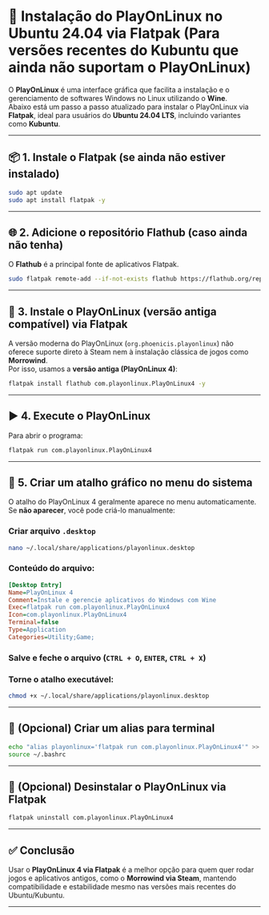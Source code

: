 # 🧾 Instalação do PlayOnLinux no Ubuntu 24.04 via Flatpak (Para versões recentes do Kubuntu que ainda não suportam o PlayOnLinux)

O **PlayOnLinux** é uma interface gráfica que facilita a instalação e o gerenciamento de softwares Windows no Linux utilizando o **Wine**.  
Abaixo está um passo a passo atualizado para instalar o PlayOnLinux via **Flatpak**, ideal para usuários do **Ubuntu 24.04 LTS**, incluindo variantes como **Kubuntu**.

---

## 📦 1. Instale o Flatpak (se ainda não estiver instalado)

```bash
sudo apt update
sudo apt install flatpak -y
```

---

## 🌐 2. Adicione o repositório Flathub (caso ainda não tenha)

O **Flathub** é a principal fonte de aplicativos Flatpak.

```bash
sudo flatpak remote-add --if-not-exists flathub https://flathub.org/repo/flathub.flatpakrepo
```

---

## 🧪 3. Instale o PlayOnLinux (versão antiga compatível) via Flatpak

A versão moderna do PlayOnLinux (`org.phoenicis.playonlinux`) não oferece suporte direto à Steam nem à instalação clássica de jogos como **Morrowind**.  
Por isso, usamos a **versão antiga (PlayOnLinux 4)**:

```bash
flatpak install flathub com.playonlinux.PlayOnLinux4 -y
```

---

## ▶️ 4. Execute o PlayOnLinux

Para abrir o programa:

```bash
flatpak run com.playonlinux.PlayOnLinux4
```

---

## 📍 5. Criar um atalho gráfico no menu do sistema

O atalho do PlayOnLinux 4 geralmente aparece no menu automaticamente.  
Se **não aparecer**, você pode criá-lo manualmente:

### Criar arquivo `.desktop`

```bash
nano ~/.local/share/applications/playonlinux.desktop
```

### Conteúdo do arquivo:

```ini
[Desktop Entry]
Name=PlayOnLinux 4
Comment=Instale e gerencie aplicativos do Windows com Wine
Exec=flatpak run com.playonlinux.PlayOnLinux4
Icon=com.playonlinux.PlayOnLinux4
Terminal=false
Type=Application
Categories=Utility;Game;
```

### Salve e feche o arquivo (`CTRL + O`, `ENTER`, `CTRL + X`)

### Torne o atalho executável:

```bash
chmod +x ~/.local/share/applications/playonlinux.desktop
```

---

## 📎 (Opcional) Criar um alias para terminal

```bash
echo "alias playonlinux='flatpak run com.playonlinux.PlayOnLinux4'" >> ~/.bashrc
source ~/.bashrc
```

---

## 🧽 (Opcional) Desinstalar o PlayOnLinux via Flatpak

```bash
flatpak uninstall com.playonlinux.PlayOnLinux4
```

---

## ✅ Conclusão

Usar o **PlayOnLinux 4 via Flatpak** é a melhor opção para quem quer rodar jogos e aplicativos antigos, como o **Morrowind via Steam**, mantendo compatibilidade e estabilidade mesmo nas versões mais recentes do Ubuntu/Kubuntu.

---
